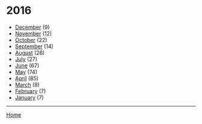 # 2016

  * [December](./2016-12.md) (9)
  * [November](./2016-11.md) (12)
  * [October](./2016-10.md) (22)
  * [September](./2016-09.md) (14)
  * [August](./2016-08.md) (26)
  * [July](./2016-07.md) (27)
  * [June](./2016-06.md) (67)
  * [May](./2016-05.md) (74)
  * [April](./2016-04.md) (85)
  * [March](./2016-03.md) (8)
  * [February](./2016-02.md) (7)
  * [January](./2016-01.md) (7)

----

[Home](../)
